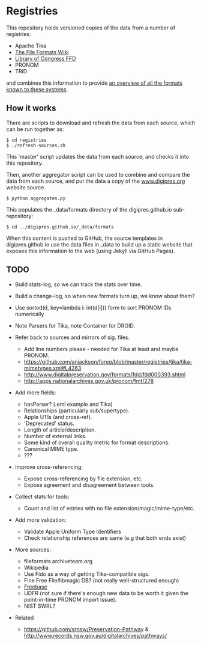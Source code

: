 Registries
==========

This repository holds versioned copies of the data from a number of registries:

* Apache Tika
* [The File Formats Wiki](http://fileformats.archiveteam.org/)
* [Library of Congress FFD](http://www.digitalpreservation.gov/formats/fdd/fdd_xml_info.shtml)
* PRONOM
* TRiD

and combines this information to provide [an overview of all the formats known to these systems](http://www.digipres.org/formats/).

How it works
------------

There are scripts to download and refresh the data from each source, which can be run together as:

    $ cd registries
    $ ./refresh-sources.sh

This 'master' script updates the data from each source, and checks it into this repository.

Then, another aggregator script can be used to combine and compare the data from each source, and put the data a copy of the www.digipres.org website source.

    $ python aggregates.py

This populates the _data/formats directory of the digipres.github.io sub-repository:

    $ cd ../digipres.github.io/_data/formats

When this content is pushed to GitHub, the source templates in digipres.github.io use the data files in _data to build up a static website that exposes this information to the web (using Jekyll via GitHub Pages).

TODO
----

* Build stats-log, so we can track the stats over time.
* Build a change-log, so when new formats turn up, we know about them?
* Use sorted(d, key=lambda i: int(d[i])) form to sort PRONOM IDs numerically
* Note Parsers for Tika, note Container for DROID.
* Refer back to sources and mirrors of sig. files.
    * Add line numbers please - needed for Tika at least and maybe PRONOM.
    * https://github.com/anjackson/foreg/blob/master/registries/tika/tika-mimetypes.xml#L4263
    * http://www.digitalpreservation.gov/formats/fdd/fdd000393.shtml
    * http://apps.nationalarchives.gov.uk/pronom/fmt/278
* Add more fields:
    * hasParser? (.eml example and Tika)
    * Relationships (particularly sub/supertype).
    * Apple UTIs (and cross-ref).
    * 'Deprecated' status.
    * Length of article/description.
    * Number of external links.
    * Some kind of overall quality metric for format descriptions.
    * Canonical MIME type.
    * ???
* Improve cross-referencing:
    * Expose cross-referencing by file extension, etc.
    * Expose agreement and disagreement between tools.
* Collect stats for tools:
    * Count and list of entries with no file extension/magic/mime-type/etc.
* Add more validation:
    * Validate Apple Uniform Type Identifiers
    * Check relationship references are same (e.g that both ends exist)
* More sources:
	* fileformats.archiveteam.org
	* Wikipedia
	* Use Fido as a way of getting Tika-compatible sigs.
	* Fine Free File/libmagic DB? (not really well-structured enough)
	* [Freebase](https://www.freebase.com/query?autorun=1&q=[{%22id%22:null,%22name%22:null,%22type%22:%22/computer/file_format%22}])
	* UDFR (not sure if there's enough new data to be worth it given the point-in-time PRONOM import issue).
	* NIST SWRL?

* Related
    * https://github.com/srnsw/Preservation-Pathway & http://www.records.nsw.gov.au/digitalarchives/pathways/
